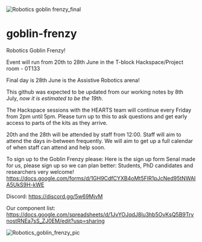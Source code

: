 

![Robotics goblin frenzy_final](https://user-images.githubusercontent.com/812771/176731045-01164ded-4efe-43a5-842d-6ae650b87d78.png)




# goblin-frenzy
Robotics Goblin Frenzy!

Event will run from 20th to 28th June in the T-block Hackspace/Project room - 0T133

Final day is 28th June is the Assistive Robotics arena!

This github was expected to be updated from our working notes by 8th July, *now it is estimated to be the 19th*.

The Hackspace sessions with the HEARTS team will continue every Friday from 2pm until 5pm. Please turn up to this to ask questions and get early access to parts of the kits as they arrive.

20th and the 28th will be attended by staff from 12:00. Staff will aim to attend the days in-between frequently. We will aim to get up a full calendar of when staff can attend and help soon.

To sign up to the Goblin Frenzy please:
Here is the sign up form Senal made for us, please sign up so we can plan better:
Students, PhD candidates and researchers very welcome! 
https://docs.google.com/forms/d/1GH9CdfCYXB4oMt5FIR1pJcNed95tNWAIA5UkS9H-kWE

Discord:
https://discord.gg/5w69MjvM

Our component list:
https://docs.google.com/spreadsheets/d/1JvYOJqdJ8lu3hb5OvKsQ5B9TrvnostRNEa7sS_ZJ0EM/edit?usp=sharing
 
![Robotics_goblin_frenzy_pic](https://user-images.githubusercontent.com/812771/170381603-f203c570-ae2f-4476-859d-bb94b561ab44.jpg)
